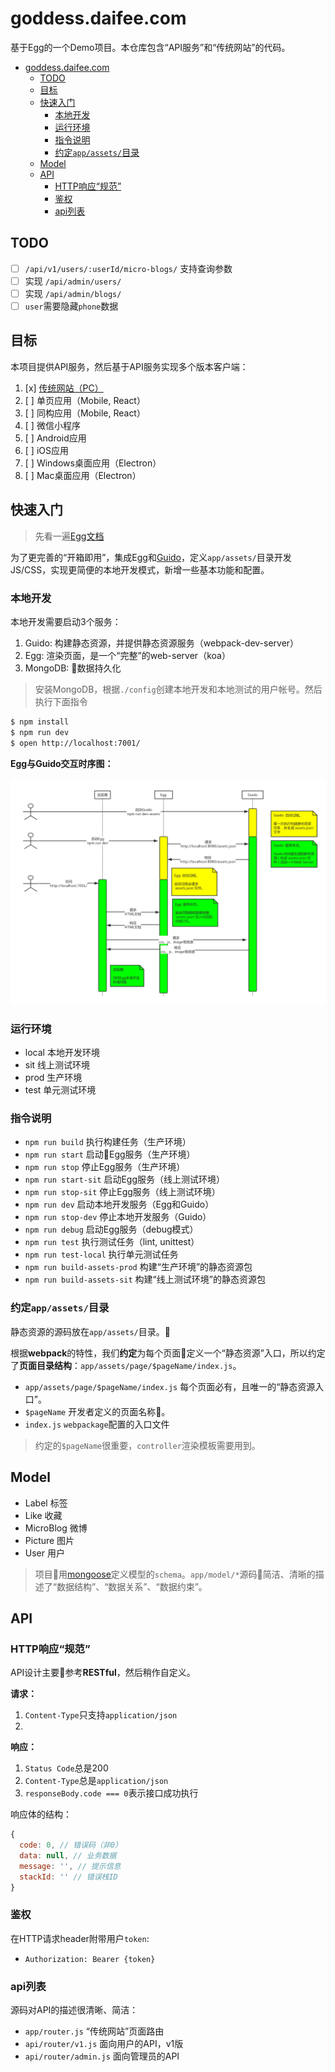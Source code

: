 # goddess.daifee.com

基于Egg的一个Demo项目。本仓库包含“API服务”和“传统网站”的代码。


- [goddess.daifee.com](#goddessdaifeecom)
  - [TODO](#todo)
  - [目标](#%E7%9B%AE%E6%A0%87)
  - [快速入门](#%E5%BF%AB%E9%80%9F%E5%85%A5%E9%97%A8)
    - [本地开发](#%E6%9C%AC%E5%9C%B0%E5%BC%80%E5%8F%91)
    - [运行环境](#%E8%BF%90%E8%A1%8C%E7%8E%AF%E5%A2%83)
    - [指令说明](#%E6%8C%87%E4%BB%A4%E8%AF%B4%E6%98%8E)
    - [约定`app/assets/`目录](#%E7%BA%A6%E5%AE%9Aappassets%E7%9B%AE%E5%BD%95)
  - [Model](#model)
  - [API](#api)
    - [HTTP响应“规范”](#http%E5%93%8D%E5%BA%94%E8%A7%84%E8%8C%83)
    - [鉴权](#%E9%89%B4%E6%9D%83)
    - [api列表](#api%E5%88%97%E8%A1%A8)

## TODO

- [ ] `/api/v1/users/:userId/micro-blogs/` 支持查询参数
- [ ] 实现 `/api/admin/users/`
- [ ] 实现 `/api/admin/blogs/`
- [ ] `user`需要隐藏`phone`数据

## 目标

本项目提供API服务，然后基于API服务实现多个版本客户端：

1. [x] [传统网站（PC）](https://goddess.daifee.com/recommended/)
2. [ ] 单页应用（Mobile, React）
3. [ ] 同构应用（Mobile, React）
4. [ ] 微信小程序
5. [ ] Android应用
6. [ ] iOS应用
7. [ ] Windows桌面应用（Electron）
8. [ ] Mac桌面应用（Electron）


## 快速入门

> 先看一遍[Egg文档](https://eggjs.org/zh-cn/intro/)

为了更完善的“开箱即用”，集成Egg和[Guido](https://github.com/zuzucheFE/guido/)，定义`app/assets/`目录开发 JS/CSS，实现更简便的本地开发模式，新增一些基本功能和配置。


### 本地开发

本地开发需要启动3个服务：

1. Guido: 构建静态资源，并提供静态资源服务（webpack-dev-server）
2. Egg: 渲染页面，是一个“完整”的web-server（koa）
3. MongoDB: 数据持久化

> 安装MongoDB，根据`./config`创建本地开发和本地测试的用户帐号。然后执行下面指令
```bash
$ npm install
$ npm run dev
$ open http://localhost:7001/
```

**Egg与Guido交互时序图：**

![本地开发时序图](./docs/Egg&Guido本地开发原理.jpg)


### 运行环境

- local 本地开发环境
- sit 线上测试环境
- prod 生产环境
- test 单元测试环境


### 指令说明

- `npm run build` 执行构建任务（生产环境）
- `npm run start` 启动Egg服务（生产环境）
- `npm run stop` 停止Egg服务（生产环境）
- `npm run start-sit` 启动Egg服务（线上测试环境）
- `npm run stop-sit` 停止Egg服务（线上测试环境）
- `npm run dev` 启动本地开发服务（Egg和Guido）
- `npm run stop-dev`  停止本地开发服务（Guido）
- `npm run debug` 启动Egg服务（debug模式）
- `npm run test` 执行测试任务（lint, unittest）
- `npm run test-local` 执行单元测试任务
- `npm run build-assets-prod` 构建“生产环境”的静态资源包
- `npm run build-assets-sit` 构建“线上测试环境”的静态资源包


### 约定`app/assets/`目录

静态资源的源码放在`app/assets/`目录。

根据**webpack**的特性，我们**约定**为每个页面定义一个“静态资源”入口，所以约定了**页面目录结构**：`app/assets/page/$pageName/index.js`。

- `app/assets/page/$pageName/index.js` 每个页面必有，且唯一的“静态资源入口”。
- `$pageName` 开发者定义的页面名称。
- `index.js` `webpackage`配置的入口文件

> 约定的`$pageName`很重要，`controller`渲染模板需要用到。


## Model

- Label 标签
- Like 收藏
- MicroBlog 微博
- Picture 图片
- User 用户

> 项目用[mongoose](https://mongoosejs.com/)定义模型的`schema`。`app/model/*`源码简洁、清晰的描述了“数据结构”、“数据关系”、“数据约束”。

## API

### HTTP响应“规范”

API设计主要参考**RESTful**，然后稍作自定义。

**请求：**

1. `Content-Type`只支持`application/json`
2.

**响应：**

1. `Status Code`总是200
2. `Content-Type`总是`application/json`
3. `responseBody.code === 0`表示接口成功执行

响应体的结构：
```js
{
  code: 0, // 错误码（非0）
  data: null, // 业务数据
  message: '', // 提示信息
  stackId: '' // 错误栈ID
}
```

### 鉴权

在HTTP请求header附带用户`token`:

* `Authorization: Bearer {token}`


### api列表

源码对API的描述很清晰、简洁：

- `app/router.js` “传统网站”页面路由
- `api/router/v1.js` 面向用户的API，v1版
- `api/router/admin.js` 面向管理员的API
